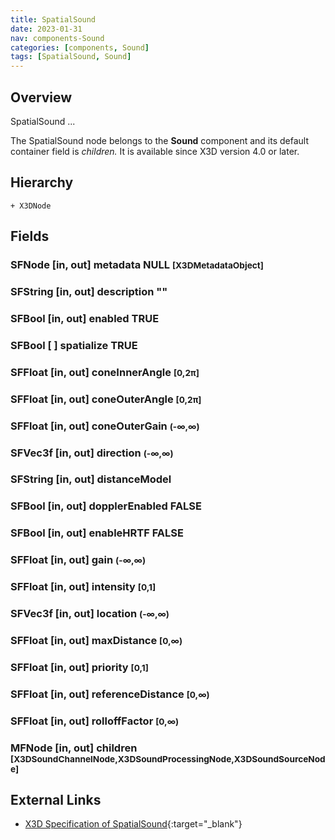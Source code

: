 ```yaml
---
title: SpatialSound
date: 2023-01-31
nav: components-Sound
categories: [components, Sound]
tags: [SpatialSound, Sound]
---
```

<style>
.post h3 {
   word-spacing: 0.2em;
}
</style>

## Overview

SpatialSound ...

The SpatialSound node belongs to the **Sound** component and its default container field is *children.* It is available since X3D version 4.0 or later.

## Hierarchy

```
+ X3DNode
```

## Fields

### SFNode [in, out] **metadata** NULL <small>[X3DMetadataObject]</small>

### SFString [in, out] **description** ""

### SFBool [in, out] **enabled** TRUE

### SFBool [ ] **spatialize** TRUE

### SFFloat [in, out] **coneInnerAngle** <small>[0,2π]</small>

### SFFloat [in, out] **coneOuterAngle** <small>[0,2π]</small>

### SFFloat [in, out] **coneOuterGain** <small>(-∞,∞)</small>

### SFVec3f [in, out] **direction** <small>(-∞,∞)</small>

### SFString [in, out] **distanceModel** <small></small>

### SFBool [in, out] **dopplerEnabled** FALSE

### SFBool [in, out] **enableHRTF** FALSE

### SFFloat [in, out] **gain** <small>(-∞,∞)</small>

### SFFloat [in, out] **intensity** <small>[0,1]</small>

### SFVec3f [in, out] **location** <small>(-∞,∞)</small>

### SFFloat [in, out] **maxDistance** <small>[0,∞)</small>

### SFFloat [in, out] **priority** <small>[0,1]</small>

### SFFloat [in, out] **referenceDistance** <small>[0,∞)</small>

### SFFloat [in, out] **rolloffFactor** <small>[0,∞)</small>

### MFNode [in, out] **children** <small>[X3DSoundChannelNode,X3DSoundProcessingNode,X3DSoundSourceNode]</small>

## External Links

- [X3D Specification of SpatialSound](https://www.web3d.org/documents/specifications/19775-1/V4.0/Part01/components/sound.html#SpatialSound){:target="_blank"}
